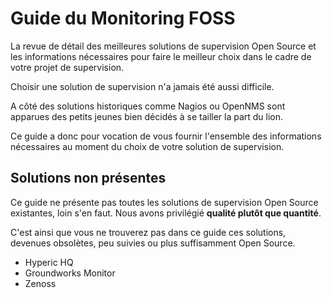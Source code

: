 Guide du Monitoring FOSS
=======

La revue de détail des meilleures solutions de supervision Open Source et les informations nécessaires pour faire le meilleur choix dans le cadre de votre projet de supervision.

Choisir une solution de supervision n'a jamais été aussi difficile.

A côté des solutions historiques comme Nagios ou OpenNMS sont apparues des petits jeunes bien décidés à se tailler la part du lion.

Ce guide a donc pour vocation de vous fournir l'ensemble des informations nécessaires au moment du choix de votre solution de supervision.

## Solutions non présentes

Ce guide ne présente pas toutes les solutions de supervision Open Source existantes, loin s'en faut. Nous avons privilégié **qualité plutôt que quantité**.

C'est ainsi que vous ne trouverez pas dans ce guide ces solutions, devenues obsolètes, peu suivies ou plus suffisamment Open Source.

- Hyperic HQ
- Groundworks Monitor
- Zenoss